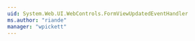 ```yaml
---
uid: System.Web.UI.WebControls.FormViewUpdatedEventHandler
ms.author: "riande"
manager: "wpickett"
---
```

